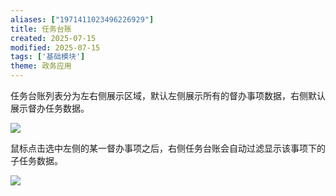 ```yaml
---
aliases: ["1971411023496226929"]
title: 任务台账
created: 2025-07-15
modified: 2025-07-15
tags: ['基础模块']
theme: 政务应用
---
```


任务台账列表分为左右侧展示区域，默认左侧展示所有的督办事项数据，右侧默认展示督办任务数据。

![](0ef11da8df98675aa44a9624671a792c.jpg)

鼠标点击选中左侧的某一督办事项之后，右侧任务台账会自动过滤显示该事项下的子任务数据。

![](73e1446db378bc8e82da0c1df5f6afe9.jpg)